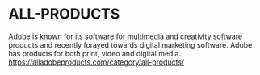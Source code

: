 # ALL-PRODUCTS
Adobe is known for its software for multimedia and creativity software products and recently forayed towards digital marketing software. Adobe has products for both print, video and digital media.  https://alladobeproducts.com/category/all-products/

